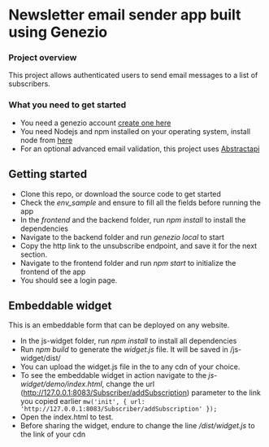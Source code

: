 
# Newsletter email sender app built using Genezio
### Project overview
This project allows authenticated users to send email messages to a list of subscribers.
### What you need to get started
- You need a genezio account [create one here](https://genez.io/)
- You need Nodejs and npm installed on your operating system, install node from [here](https://nodejs.org)
- For an optional advanced email validation, this project uses [Abstractapi](https://abstractapi.com)
## Getting started
- Clone this repo, or download the source code to get started
- Check the *env_sample* and ensure to fill all the fields before running the app
- In the *frontend* and the backend folder, run *npm install* to install the dependencies
- Navigate to the backend folder and run *genezio local* to start
- Copy the http link to the unsubscribe endpoint, and save it for the next section.
- Navigate to the frontend folder and run *npm start* to initialize the frontend of the app
- You should see a login page.

## Embeddable widget

This is an embeddable form that can be deployed on any website.

- In the js-widget folder, run *npm install* to install all dependencies
- Run *npm build* to generate the *widget.js* file. It will be saved in /js-widget/dist/
- You can upload the widget.js file in the  to any cdn of your choice.
- To see the embeddable widget in action navigate to the *js-widget/demo/index.html*, change the url (http://127.0.0.1:8083/Subscriber/addSubscription) parameter to the link you copied earlier
 `mw('init', { url: 'http://127.0.0.1:8083/Subscriber/addSubscription' });`
- Open the index.html to test.
- Before sharing the widget, endure to change the line */dist/widget.js* to the link of your cdn
